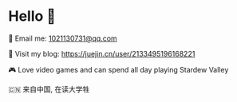 # Hello 👋
📧 Email me: 1021130731@qq.com

📌 Visit my blog: https://juejin.cn/user/2133495196168221

🎮 Love video games and can spend all day playing Stardew Valley

🇨🇳 来自中国, 在读大学牲
